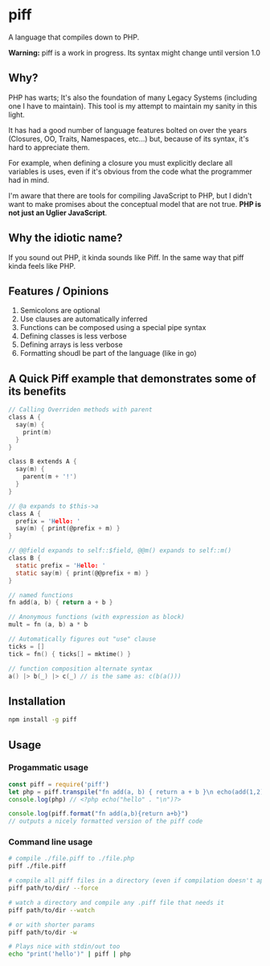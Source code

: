 # piff
A language that compiles down to PHP.

**Warning:** piff is a work in progress. Its syntax might change until version 1.0

## Why?

PHP has warts; It's also the foundation of many Legacy Systems (including one I have to maintain). This tool is my attempt to maintain my sanity in this light.

It has had a good number of language features bolted on over the years (Closures, OO, Traits, Namespaces, etc...) but, because of its syntax, it's hard to appreciate them.

For example, when defining a closure you must explicitly declare all variables is uses, even if it's obvious from the code what the programmer had in mind.

I'm aware that there are tools for compiling JavaScript to PHP, but I didn't want to make promises about the conceptual model that are not true. **PHP is not just an Uglier JavaScript**.

## Why the idiotic name?

If you sound out PHP, it kinda sounds like Piff. In the same way that piff kinda feels like PHP.

## Features / Opinions

1. Semicolons are optional
1. Use clauses are automatically inferred
1. Functions can be composed using a special pipe syntax 
1. Defining classes is less verbose
1. Defining arrays is less verbose
1. Formatting shoudl be part of the language (like in go) 

## A Quick Piff example that demonstrates some of its benefits

```c
// Calling Overriden methods with parent
class A {
  say(m) {
    print(m)
  }
}

class B extends A {
  say(m) {
    parent(m + '!')
  }
}

// @a expands to $this->a
class A {
  prefix = 'Hello: '
  say(m) { print(@prefix + m) }
}

// @@field expands to self::$field, @@m() expands to self::m()
class B {
  static prefix = 'Hello: '
  static say(m) { print(@@prefix + m) }
}

// named functions
fn add(a, b) { return a + b }

// Anonymous functions (with expression as block)
mult = fn (a, b) a * b

// Automatically figures out "use" clause
ticks = []
tick = fn() { ticks[] = mktime() }

// function composition alternate syntax
a() |> b(_) |> c(_) // is the same as: c(b(a()))
```

## Installation

```bash
npm install -g piff
```

## Usage

### Progammatic usage
```js
const piff = require('piff')
let php = piff.transpile("fn add(a, b) { return a + b }\n echo(add(1,2))")
console.log(php) // <?php echo("hello" . "\n")?>

console.log(piff.format("fn add(a,b){return a+b}")
// outputs a nicely formatted version of the piff code
```

### Command line usage
```bash
# compile ./file.piff to ./file.php
piff ./file.piff

# compile all piff files in a directory (even if compilation doesn't appear to be needed)
piff path/to/dir/ --force

# watch a directory and compile any .piff file that needs it
piff path/to/dir --watch

# or with shorter params
piff path/to/dir -w

# Plays nice with stdin/out too
echo "print('hello')" | piff | php
```
